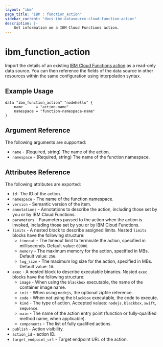 ```yaml
---
layout: "ibm"
page_title: "IBM : function_action"
sidebar_current: "docs-ibm-datasource-cloud-function-action"
description: |- 
    Get information on a IBM Cloud Functions action.
---
```


# ibm\_function_action

Import the details of an existing [IBM Cloud Functions action](https://cloud.ibm.com/docs/openwhisk/openwhisk_actions.html#openwhisk_actions) as a read-only data source. You can then reference the fields of the data source in other resources within the same configuration using interpolation syntax.

## Example Usage

```hcl
data "ibm_function_action" "nodehello" {
    name      = "action-name"		  
    namespace = "function-namespace-name"
}
```

## Argument Reference

The following arguments are supported:

* `name` - (Required, string) The name of the action.
* `namespace` - (Required, string) The name of the function namespace.

## Attributes Reference

The following attributes are exported:

* `id`- The ID of the action.
* `namespace` -  The name of the function namespace.
* `version` - Semantic version of the item.
* `annotations` - Annotations to describe the action, including those set by you or by IBM Cloud Functions.
* `parameters` - Parameters passed to the action when the action is invoked, including those set by you or by IBM Cloud Functions.
* `limits` - A nested block to describe assigned limits. Nested `limits` blocks have the following structure:
    * `timeout` - The timeout limit to terminate the action, specified in milliseconds. Default value: `60000`.
    * `memory` - The maximum memory for the action, specified in MBs. Default value: `256`.
    * `log_size` - The maximum log size for the action, specified in MBs. Default value: `10`.
* `exec` - A nested block to describe executable binaries. Nested `exec` blocks have the following structure:
    * `image` - When using the `blackbox` executable, the name of the container image name.
    * `init` - When using `nodejs`, the optional zipfile reference.
    * `code` - When not using the `blackbox` executable, the code to execute. 
    * `kind` - The type of action. Accepted values: `nodejs`, `blackbox`, `swift`, `sequence`.
    * `main` - The name of the action entry point (function or fully-qualified method name, when applicable).
    * `components` - The list of fully qualified actions.
* `publish` - Action visibility.
* `action_id` - action ID.
* `target_endpoint_url` - Target endpoint URL of the action.

